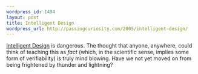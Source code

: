 ```yaml
--- 
wordpress_id: 1494
layout: post
title: Intelligent Design
wordpress_url: http://passingcuriosity.com/2005/intelligent-design/
---
```

<a href="http://www.ncseweb.org/resources/articles/996_intelligent_design_not_accep_9_10_2002.asp">Intelligent Design</a> is dangerous. The thought that anyone, anywhere, could think of teaching this as <span style="font-style: italic;">fact</span> (which, in the scientific sense, implies some form of verifiability) is truly mind blowing. Have we not yet moved on from being frightened by thunder and lightning?
